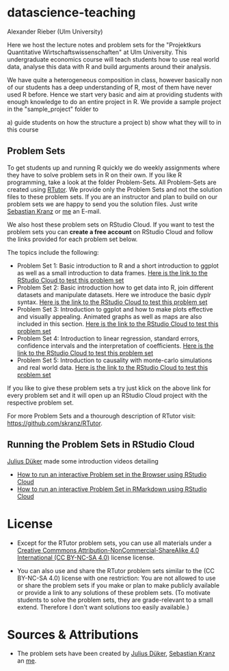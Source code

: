 # datascience-teaching
Alexander Rieber (Ulm University)

Here we host the lecture notes and problem sets for the "Projektkurs Quantitative Wirtschaftswissenschaften" at Ulm University. This undergraduate economics course will teach students how to use real world data, analyse this data with R and build arguments around their analysis.

We have quite a heterogeneous composition in class, however basically non of our students has a deep understanding of R, most of them have never used R before. Hence we start very basic and aim at providing students with enough knowledge to do an entire project in R.
We provide a sample project in the "sample_project" folder to

a) guide students on how the structure a project
b) show what they will to in this course

## Problem Sets

To get students up and running R quickly we do weekly assignments where they have to solve problem sets in R on their own. If you like R programming, take a look at the folder Problem-Sets. All Problem-Sets are created using [RTutor](https://github.com/skranz/RTutor).
We provide only the Problem Sets and not the solution files to these problem sets. If you are an instructor and plan to build on our problem sets we are happy to send you the solution files. Just write [Sebastian Kranz](https://www.uni-ulm.de/mawi/mawi-wiwi/institut/mitarbeiter/skranz/) or [me](https://www.uni-ulm.de/mawi/stuko-wiwi/mitarbeiter/rieber/) an E-mail.

We also host these problem sets on RStudio Cloud. If you want to test the problem sets you can **create a free account** on RStudio Cloud and follow the links provided for each problem set below.

The topics include the following:

- Problem Set 1: Basic introduction to R and a short introduction to ggplot as well as a small introduction to data frames. [Here is the link to the RStudio Cloud to test this problem set](https://rstudio.cloud/project/1067600)
- Problem Set 2: Basic introduction how to get data into R, join different datasets and manipulate datasets. Here we introduce the basic dyplr syntax. [Here is the link to the RStudio Cloud to test this problem set](https://rstudio.cloud/project/1067683)
- Problem Set 3: Introduction to ggplot and how to make plots effective and visually appealing. Animated graphs as well as maps are also included in this section. [Here is the link to the RStudio Cloud to test this problem set](https://rstudio.cloud/project/1067712)
- Problem Set 4: Introduction to linear regression, standard errors, confidence intervals and the interpretation of coefficients. [Here is the link to the RStudio Cloud to test this problem set](https://rstudio.cloud/project/1067737)
- Problem Set 5: Introduction to causality with monte-carlo simulations and real world data. [Here is the link to the RStudio Cloud to test this problem set](https://rstudio.cloud/project/1067774)

If you like to give these problem sets a try just klick on the above link for every problem set and it will open up an RStudio Cloud project with the respective problem set.

For more Problem Sets and a thourough description of RTutor visit: https://github.com/skranz/RTutor.

## Running the Problem Sets in RStudio Cloud

[Julius Düker](https://github.com/juduke/) made some introduction videos detailing 

- [How to run an interactive Problem set in the Browser using RStudio Cloud](https://cloudstore.uni-ulm.de/s/crmztKk4Ds4DKFm)
- [How to run an interactive Problem Set in RMarkdown using RStudio Cloud](https://cloudstore.uni-ulm.de/s/wSRRcwzax53nCbt)

# License

- Except for the RTutor problem sets, you can use all materials under a [Creative Commmons Attribution-NonCommercial-ShareAlike 4.0 International (CC BY-NC-SA 4.0)](https://ocw.mit.edu/terms/#cc) license license.

- You can also use and share the RTutor problem sets similar to the (CC BY-NC-SA 4.0) license with one restriction: You are not allowed to use or share the problem sets if you make or plan to make publicly available or provide a link to any solutions of these problem sets. (To motivate students to solve the problem sets, they are grade-relevant to a small extend. Therefore I don't want solutions too easily available.)

# Sources & Attributions

- The problem sets have been created by [Julius Düker](https://github.com/juduke/), [Sebastian Kranz](https://github.com/skranz) an [me](https://github.com/AlexRieber).
